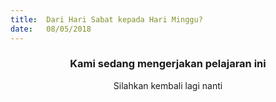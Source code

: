```yaml
---
title:  Dari Hari Sabat kepada Hari Minggu?
date:   08/05/2018
---
```


### <center>Kami sedang mengerjakan pelajaran ini</center>
<center>Silahkan kembali lagi nanti</center>